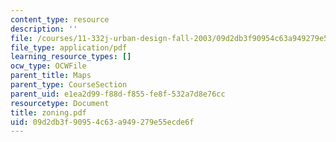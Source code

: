 ```yaml
---
content_type: resource
description: ''
file: /courses/11-332j-urban-design-fall-2003/09d2db3f90954c63a949279e55ecde6f_zoning.pdf
file_type: application/pdf
learning_resource_types: []
ocw_type: OCWFile
parent_title: Maps
parent_type: CourseSection
parent_uid: e1ea2d99-f88d-f855-fe8f-532a7d8e76cc
resourcetype: Document
title: zoning.pdf
uid: 09d2db3f-9095-4c63-a949-279e55ecde6f
---
```

